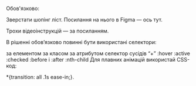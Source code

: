 Обов'язково:

Зверстати шопінг ліст. Посилання на нього в Figma — ось тут. 

Трохи відеоінструкцій — за посиланням.

В рішенні обов’язково повинні бути використані селектори:

за елементом
за класом
за атрибутом
селектор сусідів “+”
:hover
:active
:checked
:before і :after
:nth-child
Для плавних анімацій використай CSS-код:

*{transition: all .1s ease-in;}.